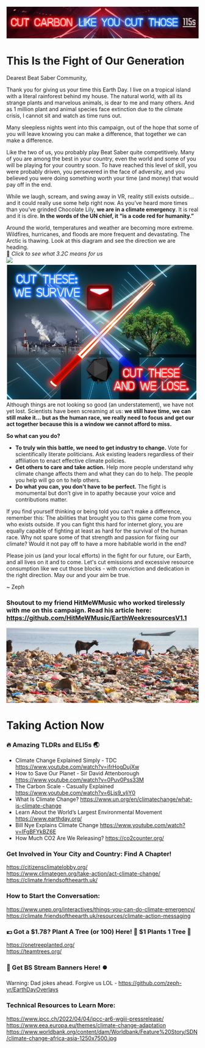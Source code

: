 ![banner](https://github.com/zeph-yr/OurFuture/blob/main/Images/twitter_banner.png)
# This Is the Fight of Our Generation
Dearest Beat Saber Community,

Thank you for giving us your time this Earth Day. I live on a tropical island with a literal rainforest behind my house. The natural world, with all its strange plants and marvelous animals, is dear to me and many others. And as 1 million plant and animal species face extinction due to the climate crisis, I cannot sit and watch as time runs out.

Many sleepless nights went into this campaign, out of the hope that some of you will leave knowing you can make a difference, that together we can make a difference.

Like the two of us, you probably play Beat Saber quite competitively. Many of you are among the best in your country, even the world and some of you will be playing for your country soon. To have reached this level of skill, you were probably driven, you persevered in the face of adversity, and you believed you were doing something worth your time (and money) that would pay off in the end.

While we laugh, scream, and swing away in VR, reality still exists outside… and it could really use some help right now. As you’ve heard more times than you’ve grinded Chocolate Lily, **we are in a climate emergency**. It is real and it is dire. **In the words of the UN chief, it “is a code red for humanity.”**

Around the world, temperatures and weather are becoming more extreme. Wildfires, hurricanes, and floods are more frequent and devastating. The Arctic is thawing. Look at this diagram and see the direction we are heading.
<br>🔽 _Click to see what 3.2C means for us_
<br><img src="https://www.intelligentliving.co/wp-content/uploads/2021/12/degrees-of-global-warming-555x1024.png" width="200"/>
<img src="https://github.com/zeph-yr/OurFuture/blob/main/Images/bsaber_less_text_800.png" width="500">
<br>
Although things are not looking so good (an understatement), we have not yet lost. Scientists have been screaming at us: **we still have time, we can still make it... but as the human race, we really need to focus and get our act together because this is a window we cannot afford to miss.**

**So what can you do?**
- **To truly win this battle, we need to get industry to change.** Vote for scientifically literate politicians. Ask existing leaders regardless of their affiliation to enact effective climate policies.
- **Get others to care and take action.** Help more people understand why climate change affects them and what they can do to help. The people you help will go on to help others.
- **Do what you can, you don't have to be perfect.** The fight is monumental but don’t give in to apathy because your voice and contributions matter.

If you find yourself thinking or being told you can't make a difference, remember this: The abilities that brought you to this game come from you who exists outside. If you can fight this hard for internet glory, you are equally capable of fighting at least as hard for the survival of the human race. Why not spare some of that strength and passion for fixing our climate? Would it not pay off to have a more habitable world in the end?

Please join us (and your local efforts) in the fight for our future, our Earth, and all lives on it and to come. Let's cut emissions and excessive resource consumption like we cut those blocks - with conviction and dedication in the right direction. May our and your aim be true.

~ Zeph

### Shoutout to my friend HitMeWMusic who worked tirelessly with me on this campaign. Read his article here: https://github.com/HitMeWMusic/EarthWeekresourcesV1.1

![Look at that cat](https://github.com/zeph-yr/OurFuture/blob/main/Images/pollution-hero-1.jpg)

# Taking Action Now
### 🔥 Amazing TLDRs and ELI5s 🌏
- Climate Change Explained Simply - TDC https://www.youtube.com/watch?v=ifrHogDujXw
- How to Save Our Planet - Sir David Attenborough https://www.youtube.com/watch?v=0Puv0Pss33M
- The Carbon Scale - Casually Explained https://www.youtube.com/watch?v=6Ljs9_yIiY0
- What Is Climate Change? https://www.un.org/en/climatechange/what-is-climate-change
- Learn About the World’s Largest Environmental Movement https://www.earthday.org/
- Bill Nye Explains Climate Change https://www.youtube.com/watch?v=IFgBFYkBZ6E
- How Much CO2 Are We Releasing? https://co2counter.org/

### Get Involved in Your City and Country: Find A Chapter!
https://citizensclimatelobby.org/
<br>https://www.climategen.org/take-action/act-climate-change/
<br>https://climate.friendsoftheearth.uk/


### How to Start the Conversation:
https://www.unep.org/interactives/things-you-can-do-climate-emergency/
<br>https://climate.friendsoftheearth.uk/resources/climate-action-messaging

### 💶 Got a $1.78? Plant A Tree (or 100) Here! 🌱 $1 Plants 1 Tree 🌳
https://onetreeplanted.org/
<br>https://teamtrees.org/

### 🔽 Get BS Stream Banners Here! ⏺️
Warning: Dad jokes ahead. Forgive us LOL - https://github.com/zeph-yr/EarthDayOverlays

### Technical Resources to Learn More:
https://www.ipcc.ch/2022/04/04/ipcc-ar6-wgiii-pressrelease/
<br>https://www.eea.europa.eu/themes/climate-change-adaptation
<br>https://www.worldbank.org/content/dam/Worldbank/Feature%20Story/SDN/climate-change-africa-asia-1250x7500.jpg
